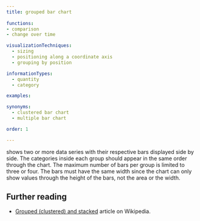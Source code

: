 ```yaml
---
title: grouped bar chart
  
functions:
- comparison
- change over time

visualizationTechniques:
  - sizing
  - positioning along a coordinate axis
  - grouping by position

informationTypes:
  - quantity
  - category

examples:

synonyms:
  - clustered bar chart
  - multiple bar chart

order: 1

---
```


shows two or more data series with their respective bars displayed side by side. The categories inside each group should appear in the same order through the chart. The maximum number of bars per group is limited to three or four. The bars must have the same width since the chart can only show values through the height of the bars, not the area or the width.

<!--more-->

## Further reading
- [Grouped (clustered) and stacked](https://en.wikipedia.org/wiki/Bar_chart#Grouped_(clustered)_and_stacked) article on Wikipedia.

